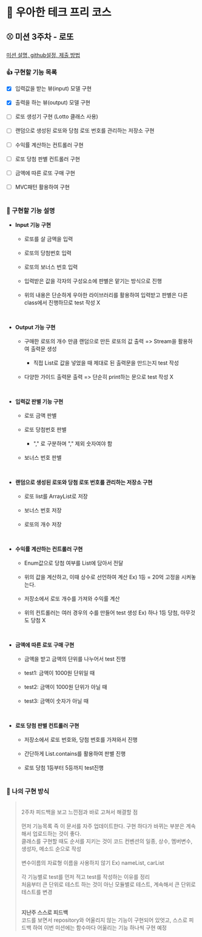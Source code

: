 # :tada: 우아한 테크 프리 코스

## :baseball: 미션 3주차 - 로또

[미션 설명, github설정, 제출 방법](https://github.com/woowacourse-precourse/java-racingcar-6)

### :thumbsup: 구현할 기능 목록

- [x] 입력값을 받는 뷰(input) 모델 구현</br></br>
- [x] 출력을 하는 뷰(output) 모델 구현</br></br>
- [ ] 로또 생성기 구현 (Lotto 클래스 사용)</br></br>
- [ ] 랜덤으로 생성된 로또와 당첨 로또 번호를 관리하는 저장소 구현 </br></br>
- [ ] 수익률 계산하는 컨트롤러 구현</br></br>
- [ ] 로또 당첨 판별 컨트롤러 구현</br></br>
- [ ] 금액에 따른 로또 구매 구현</br></br>
- [ ] MVC패턴 활용하여 구현</br></br>

### :email: 구현할 기능 설명

- **Input 기능 구현**</br></br>
  - 로또를 살 금액을 입력</br></br>
  - 로또의 당첨번호 입력</br></br>
  - 로또의 보너스 번호 입력</br></br>
  - 입력받은 값을 각자의 구성요소에 판별은 맡기는 방식으로 진행</br></br>
  - 위의 내용은 단순하게 우아한 라이브러리를 활용하여 입력받고 판별은 다른 class에서 진행하므로 test 작성 X</br>

</br>

- **Output 가능 구현**</br></br>
    - 구매한 로또의 개수 만큼 랜덤으로 만든 로또의 값 출력 => Stream을 활용하여 출력문 생성</br></br>
      - 직접 List로 값을 넣었을 때 제대로 된 출력문을 만드는지 test 작성</br></br>
    - 다양한 가이드 출력문 출력 => 단순히 print하는 문으로 test 작성 X </br>

</br>

- **입력값 판별 기능 구현**</br></br>
  - 로또 금액 판별</br></br>
  - 로또 당첨번호 판별</br></br>
    - "," 로 구분하며 "," 제외 숫자여야 함</br></br>
  - 보너스 번호 판별</br>

</br>

- **랜덤으로 생성된 로또와 당첨 로또 번호를 관리하는 저장소 구현**</br></br>
  - 로또 list를 ArrayList로 저장</br></br>
  - 보너스 번호 저장</br></br>
  - 로또의 개수 저장</br>

</br>

- **수익률 계산하는 컨트롤러 구현**</br></br>
    - Enum값으로 당첨 여부를 List에 담아서 전달</br></br>
    - 위의 값을 계산하고, 이때 상수로 선언하여 계산 Ex) 1등 = 20억 고정을 시켜놓는다.</br></br>
    - 저장소에서 로또 개수를 가져와 수익률 계산</br></br>
    - 위의 컨트롤러는 여러 경우의 수를 만들어 test 생성 Ex) 하나 1등 당첨, 아무것도 당첨 X</br>

</br>

- **금액에 따른 로또 구매 구현**</br></br>
    - 금액을 받고 금액의 단위를 나누어서 test 진행</br></br>
    - test1: 금액이 1000원 단위일 때</br></br>
    - test2: 금액이 1000원 단위가 아닐 때</br></br>
    - test3: 금액이 숫자가 아닐 때</br>

</br>

- **로또 당첨 판별 컨트롤러 구현**</br></br>
  - 저장소에서 로또 번호와, 당첨 번호를 가져와서 진행</br></br>
  - 간단하게 List.contains를 활용하여 판별 진행</br></br>
  - 로또 당첨 1등부터 5등까지 test진행</br></br>

### :turtle: 나의 구현 방식

> </br> 2주차 피드백을 보고 느낀점과 바로 고쳐서 해결할 점 </br></br>
> 먼저 기능목록 즉 이 문서를 자주 업데이트한다. 구현 하다가 바뀌는 부분은 계속해서 업로드하는 것이 좋다.</br>
> 클래스를 구현할 때도 순서를 지키는 것이 코드 컨벤션의 일종, 상수, 멤버변수, 생성자, 메소드 순으로 작성</br></br>
> 변수이름의 자료형 이름을 사용하지 않기 Ex) nameList, carList</br></br>
> 각 기능별로 test를 먼저 적고 test를 작성하는 이유를 정리</br>
> 처음부터 큰 단위로 테스트 하는 것이 아닌 모듈별로 테스트, 계속해서 큰 단위로 테스트를 변경</br></br>
> </br>**지난주 스스로 피드백**</br>
> 코드를 보면서 repository와 어울리지 않는 기능이 구현되어 있엇고, 스스로 피드백 하여 
> 이번 미션에는 함수마다 어울리는 기능 하나씩 구현 예정